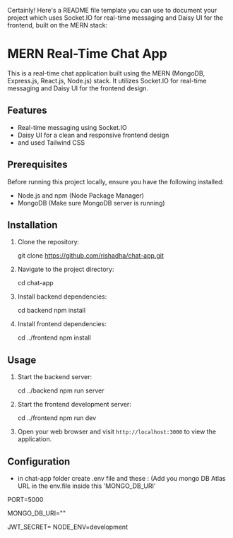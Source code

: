 Certainly! Here's a README file template you can use to document your project which uses Socket.IO for real-time messaging and Daisy UI for the frontend, built on the MERN stack:


# MERN Real-Time Chat App

This is a real-time chat application built using the MERN (MongoDB, Express.js, React.js, Node.js) stack. It utilizes Socket.IO for real-time messaging and Daisy UI for the frontend design.

## Features

- Real-time messaging using Socket.IO
- Daisy UI for a clean and responsive frontend design
- and used Tailwind CSS 


## Prerequisites

Before running this project locally, ensure you have the following installed:

- Node.js and npm (Node Package Manager)
- MongoDB (Make sure MongoDB server is running)

## Installation

1. Clone the repository:

 
    git clone https://github.com/rishadha/chat-app.git
   

2. Navigate to the project directory:

  
    cd chat-app
 

3. Install backend dependencies:


    cd backend
    npm install


4. Install frontend dependencies:


    cd ../frontend
    npm install


## Usage

1. Start the backend server:


    cd ../backend
    npm run server


2. Start the frontend development server:


    cd ../frontend
    npm run dev

3. Open your web browser and visit `http://localhost:3000` to view the application.

## Configuration

- in chat-app folder create .env file and these : (Add you mongo DB Atlas URL in the env.file inside this 'MONGO_DB_URI'
  
PORT=5000


MONGO_DB_URI=""

JWT_SECRET=
NODE_ENV=development

